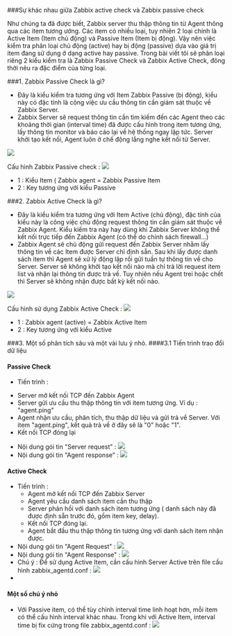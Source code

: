 ###Sự khác nhau giữa Zabbix active check và Zabbix passive check

Như chúng ta đã được biết, Zabbix server thu thập thông tin từ Agent thông qua các item tương ướng. Các item có nhiều loại, tuy nhiên 2 loại chính là Active Item (Item chủ động) và Passive Item (Item bị động). Vậy nên việc kiểm tra phân loại chủ động (active) hay bị động (passive) dựa vào giá trị item đang sử dụng ở dạng active hay passive. Trong bài viết tôi sẽ phân loại riêng 2 kiểu kiểm tra là Zabbix Passive Check và Zabbix Active Check, đông thời nêu ra đặc điểm của từng loại.

###1. Zabbix Passive Check là gì?

- Đây là kiểu kiểm tra tương ứng với Item Zabbix Passive (bị động), kiểu này có đặc tính là công việc ưu cầu thông tin cần giám sát thuộc về Zabbix Server.
- Zabbix Server sẽ request thông tin cần tìm kiếm đến các Agent theo các khoảng thời gian (interval time) đã được cấu hình trong item tương ứng, lấy thông tin monitor và báo cáo lại về hệ thống ngay lập tức. Server khởi tạo kết nối, Agent luôn ở chế động lắng nghe kết nối từ Server.
<img src="http://i.imgur.com/Qa03yHR.png">

Cấu hình Zabbix Passive check : 
<img src="http://i.imgur.com/gupW4It.png">
  + 1 : Kiểu Item ( Zabbix agent = Zabbix Passive Item 
  + 2 : Key tương ứng với kiểu Passive
  
###2. Zabbix Active Check là gì?

- Đây là kiểu kiểm tra tương ứng với Item Active (chủ động), đặc tính của kiểu này là công việc chủ động request thông tin cần giám sát thuộc về Zabbix Agent. Kiểu kiếm tra này hay dùng khi Zabbix Server không thể kết nối trực tiếp đến Zabbix Agent (có thể do chính sách firewall...)
- Zabbix Agent sẽ chủ động gửi request đến Zabbix Server nhằm lấy thông tin về các Item được Server chỉ định sẵn. Sau khi lấy được danh sách item thì Agent sẽ xử lý động lập rồi gửi tuần tự thông tin về cho Server. Server sẽ không khởi tạo kết nối nào mà chỉ trả lời request item list và nhận lại thông tin được trả về. Tuy nhiên nếu Agent trei hoặc chết thì Server sẽ không nhận được bất kỳ kết nối nào.
 <img src="http://i.imgur.com/XUpbj9S.png">

 Cấu hình sử dụng Zabbix Active Check :
 <img src="http://i.imgur.com/Af1hr8I.png">
  + 1 : Zabbix agent (active) = Zabbix Active Item 
  + 2 : Key tương ứng với kiểu Active
  
###3. Một số phân tích sâu và một vài lưu ý nhỏ.
####3.1 Tiến trình trao đổi dữ liệu 

#### Passive Check
- Tiến trình :
 +  Server mở kết nối TCP đến Zabbix Agent
 +  Server gửi ưu cầu thu thập thông tin với item tương ứng. Ví dụ : "agent.ping"
 +  Agent nhận ưu cầu, phân tích, thu thập dữ liệu và gửi trả về Server. Với item "agent.ping", kết quả trả về ở đây sẽ là "0" hoặc "1".
 +  Kết nối TCP đóng lại

-  Nội dung gói tin "Server request" : <img src="http://i.imgur.com/Z2zML84.png">
-  Nội dung gói tin "Agent response" : <img src="http://i.imgur.com/b9TpJSI.png">

#### Active Check
- Tiến trình : 
  + Agent mở kết nối TCP đến Zabbix Server
  + Agent yêu cầu danh sách item cần thu thập
  + Server phản hồi với danh sách item tương ứng ( danh sách này đã được định sẵn trước đó, gồm item key, delay).
  + Kết nối TCP đóng lại.
  + Agent bắt đầu thu thập thông tin tương ứng với danh sách item nhận được.
- Nội dung gói tin "Agent Request" : <img src="http://i.imgur.com/dK9q6VR.png">
- Nội dung gói tin "Agent Response" : <img src="http://i.imgur.com/romONxJ.png">
- Chú ý : Để sử dụng Active Item, cần cấu hình Server Active trên file cấu hình zabbix_agentd.conf : <img src="http://i.imgur.com/BZQWm9p.png">
- 
#### Một số chú ý nhỏ 

- Với Passive item, có thể tùy chỉnh interval time linh hoạt hơn, mỗi item có thể cấu hình interval khác nhau. Trong khi với Active Item, interval time bị fix cứng trong file zabbix_agentd.conf : <img src="http://i.imgur.com/VwgMkzD.png">
 
